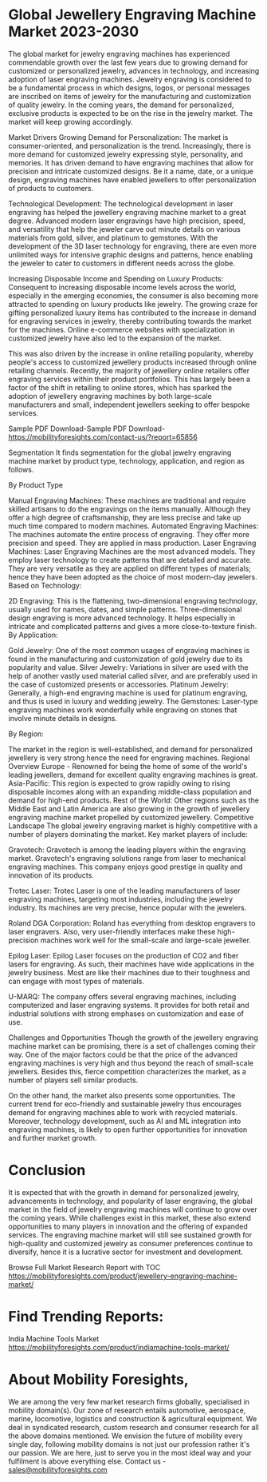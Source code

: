 # Global Jewellery Engraving Machine Market 2023-2030
The global market for jewelry engraving machines has experienced commendable growth over the last few years due to growing demand for customized or personalized jewelry, advances in technology, and increasing adoption of laser engraving machines. Jewelry engraving is considered to be a fundamental process in which designs, logos, or personal messages are inscribed on items of jewelry for the manufacturing and customization of quality jewelry. In the coming years, the demand for personalized, exclusive products is expected to be on the rise in the jewelry market. The market will keep growing accordingly.

Market Drivers
Growing Demand for Personalization: The market is consumer-oriented, and personalization is the trend. Increasingly, there is more demand for customized jewelry expressing style, personality, and memories. It has driven demand to have engraving machines that allow for precision and intricate customized designs. Be it a name, date, or a unique design, engraving machines have enabled jewellers to offer personalization of products to customers.

Technological Development: The technological development in laser engraving has helped the jewellery engraving machine market to a great degree. Advanced modern laser engravings have high precision, speed, and versatility that help the jeweler carve out minute details on various materials from gold, silver, and platinum to gemstones. With the development of the 3D laser technology for engraving, there are even more unlimited ways for intensive graphic designs and patterns, hence enabling the jeweler to cater to customers in different needs across the globe.

Increasing Disposable Income and Spending on Luxury Products: Consequent to increasing disposable income levels across the world, especially in the emerging economies, the consumer is also becoming more attracted to spending on luxury products like jewelry. The growing craze for gifting personalized luxury items has contributed to the increase in demand for engraving services in jewelry, thereby contributing towards the market for the machines. Online e-commerce websites with specialization in customized jewelry have also led to the expansion of the market.

This was also driven by the increase in online retailing popularity, whereby people's access to customized jewellery products increased through online retailing channels. Recently, the majority of jewellery online retailers offer engraving services within their product portfolios. This has largely been a factor of the shift in retailing to online stores, which has sparked the adoption of jewellery engraving machines by both large-scale manufacturers and small, independent jewellers seeking to offer bespoke services.

Sample PDF Download-Sample PDF Download- https://mobilityforesights.com/contact-us/?report=65856

 
Segmentation
It finds segmentation for the global jewelry engraving machine market by product type, technology, application, and region as follows.

By Product Type

Manual Engraving Machines: These machines are traditional and require skilled artisans to do the engravings on the items manually. Although they offer a high degree of craftsmanship, they are less precise and take up much time compared to modern machines.
Automated Engraving Machines: The machines automate the entire process of engraving. They offer more precision and speed. They are applied in mass production.
Laser Engraving Machines: Laser Engraving Machines are the most advanced models. They employ laser technology to create patterns that are detailed and accurate. They are very versatile as they are applied on different types of materials; hence they have been adopted as the choice of most modern-day jewelers.
Based on Technology:

2D Engraving: This is the flattening, two-dimensional engraving technology, usually used for names, dates, and simple patterns. Three-dimensional design engraving is more advanced technology. It helps especially in intricate and complicated patterns and gives a more close-to-texture finish. By Application:

Gold Jewelry: One of the most common usages of engraving machines is found in the manufacturing and customization of gold jewelry due to its popularity and value.
Silver Jewelry: Variations in silver are used with the help of another vastly used material called silver, and are preferably used in the case of customized presents or accessories.
Platinum Jewelry: Generally, a high-end engraving machine is used for platinum engraving, and thus is used in luxury and wedding jewelry.
The Gemstones: Laser-type engraving machines work wonderfully while engraving on stones that involve minute details in designs.

By Region:

The market in the region is well-established, and demand for personalized jewellery is very strong hence the need for engraving machines.
Regional Overview
Europe -  Renowned for being the home of some of the world's leading jewellers, demand for excellent quality engraving machines is great.
Asia-Pacific: This region is expected to grow rapidly owing to rising disposable incomes along with an expanding middle-class population and demand for high-end products.
Rest of the World: Other regions such as the Middle East and Latin America are also growing in the growth of jewellery engraving machine market propelled by customized jewellery.
Competitive Landscape
The global jewelry engraving market is highly competitive with a number of players dominating the market. Key market players of include:

Gravotech: Gravotech is among the leading players within the engraving market. Gravotech's engraving solutions range from laser to mechanical engraving machines. This company enjoys good prestige in quality and innovation of its products.

Trotec Laser: Trotec Laser is one of the leading manufacturers of laser engraving machines, targeting most industries, including the jewelry industry. Its machines are very precise, hence popular with the jewelers.

Roland DGA Corporation: Roland has everything from desktop engravers to laser engravers. Also, very user-friendly interfaces make these high-precision machines work well for the small-scale and large-scale jeweller.

Epilog Laser: Epilog Laser focuses on the production of CO2 and fiber lasers for engraving. As such, their machines have wide applications in the jewelry business. Most are like their machines due to their toughness and can engage with most types of materials.

U-MARQ: The company offers several engraving machines, including computerized and laser engraving systems. It provides for both retail and industrial solutions with strong emphases on customization and ease of use.

Challenges and Opportunities
Though the growth of the jewellery engraving machine market can be promising, there is a set of challenges coming their way. One of the major factors could be that the price of the advanced engraving machines is very high and thus beyond the reach of small-scale jewellers. Besides this, fierce competition characterizes the market, as a number of players sell similar products.

On the other hand, the market also presents some opportunities. The current trend for eco-friendly and sustainable jewelry thus encourages demand for engraving machines able to work with recycled materials. Moreover, technology development, such as AI and ML integration into engraving machines, is likely to open further opportunities for innovation and further market growth.

# Conclusion
It is expected that with the growth in demand for personalized jewelry, advancements in technology, and popularity of laser engraving, the global market in the field of jewelry engraving machines will continue to grow over the coming years. While challenges exist in this market, these also extend opportunities to many players in innovation and the offering of expanded services. The engraving machine market will still see sustained growth for high-quality and customized jewelry as consumer preferences continue to diversify, hence it is a lucrative sector for investment and development.



Browse Full Market Research Report with TOC
https://mobilityforesights.com/product/jewellery-engraving-machine-market/





# Find Trending Reports:
India Machine Tools Market https://mobilityforesights.com/product/indiamachine-tools-market/




# About Mobility Foresights,
We are among the very few market research firms globally, specialised in mobility domain(s). Our zone of research entails automotive, aerospace, marine, locomotive, logistics and construction & agricultural equipment. We deal in syndicated research, custom research and consumer research for all the above domains mentioned.
We envision the future of mobility every single day, following mobility domains is not just our profession rather it's our passion. We are here, just to serve you in the most ideal way and your fulfilment is above everything else. Contact us -  sales@mobilityforesights.com 





